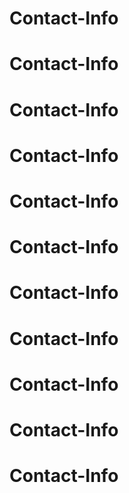 # Contact-Info
# Contact-Info
# Contact-Info
# Contact-Info
# Contact-Info
# Contact-Info
# Contact-Info
# Contact-Info
# Contact-Info
# Contact-Info
# Contact-Info
